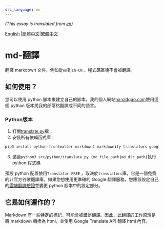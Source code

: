 ```yaml
---
src_language: en
---
```


*(This essay is translated from [en](README.en.md "Original Essay Link"))*

[English](README.en.md) |[簡體中文](README.zh-cn.md)|[繁體中文](README.zh-tw.md)

# md-翻譯

翻譯 markdown 文件，例如從`en`到`zh-CN` 。程式碼區塊不會被翻譯。

## 如何使用？

您可以使用 python 腳本來建立自己的腳本。我的個人網站[haroldgao.com](https://haroldgao.com)使用這個 python 版本將我的部落格翻譯成不同的語言。

###  Python版本

1. 打開[translate.py](src/python/translate.py)檔；
2. 安裝所有依賴函式庫：
```bash
pip3 install python-frontmatter markdown2 markdownify translators google-cloud-translate
```
3. 透過`python3 src/python/translate.py {md_file_path|md_dir_path}`執行 python 程式碼

預設 python 配置使用`Translator.FREE` ，取決於`translators`庫。它是一個免費的非官方谷歌翻譯庫。如果您想使用更準確的 Google 翻譯服務，您應該設定自己的[雲端翻譯驗證](https://cloud.google.com/translate/docs/authentication)並變更 python 腳本中的設定部分。

## 它是如何運作的？

 Markdown 有一些特定的標記，可能會被錯誤翻譯。因此，此翻譯的工作原理是將 markdown 轉換為 html，並使用 Google Translate API 翻譯 html 內容。